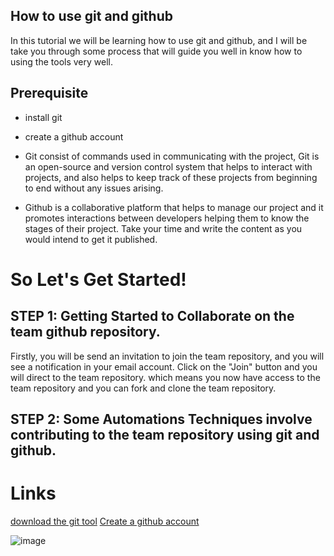## How to use git and github


In this tutorial we will be learning how to use git and github, and I will be take you through some
process that will guide you well in know how to using the tools very well.

## Prerequisite
- install git 
- create a github account

- Git consist of commands used in communicating with the project, Git is an open-source and version control system that helps to interact with projects, and also helps to keep track of these projects from beginning to end without any issues arising.

- Github is a collaborative platform that helps to manage our project and it promotes interactions between developers helping them to know the stages of their project.
Take your time and write the content as you would intend to get it published.

# So Let's Get Started!

## STEP 1: Getting Started to Collaborate on the team github repository.

Firstly, you will be send an invitation to join the team repository, and you will see a notification in your email account. Click on the "Join" button and you will direct to the team repository. which means you now have access to the team repository and you can fork and clone the team repository.

## STEP 2: Some Automations Techniques involve contributing to the team repository using git and github.



# Links
[download the git tool](git.com)
[Create a github account](https://github.com/)

![image](../images/)